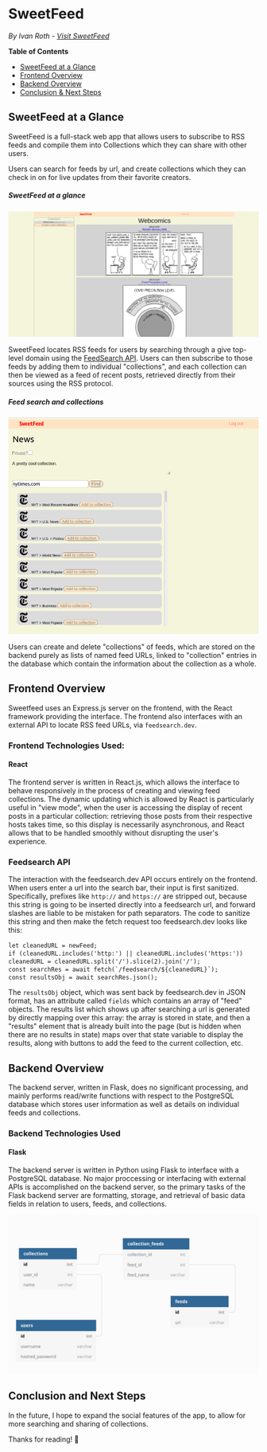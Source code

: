 # SweetFeed
*By Ivan Roth - [Visit SweetFeed](http://sweetfeed.herokuapp.com/)*

**Table of Contents**
* [SweetFeed at a Glance](#sweetfeed-at-a-glance)
* [Frontend Overview](#frontend-overview)
* [Backend Overview](#backend-overview)
* [Conclusion & Next Steps](#conclusion-and-next-steps)

## SweetFeed at a Glance
SweetFeed is a full-stack web app that allows users to subscribe to RSS feeds and compile them into Collections which they can share with other users.

Users can search for feeds by url, and create collections which they can check in on for live updates from their favorite creators.

##### SweetFeed at a glance
![SweetFeed at a glance](overview.png)

SweetFeed locates RSS feeds for users by searching through a give top-level domain using the [FeedSearch API](https://feedsearch.dev). Users can then subscribe to those feeds by adding them to individual "collections", and each collection can then be viewed as a feed of recent posts, retrieved directly from their sources using the RSS protocol.

##### Feed search and collections
![Feed search and collection creation](feedsearch.png)

Users can create and delete "collections" of feeds, which are stored on the backend purely as lists of named feed URLs, linked to "collection" entries in the database which contain the information about the collection as a whole.

<!-- ## Application Architecture
...

(image)
 -->
## Frontend Overview
Sweetfeed uses an Express.js server on the frontend, with the React framework providing the interface. The frontend also interfaces with an external API to locate RSS feed URLs, via ``feedsearch.dev``.

### Frontend Technologies Used:
#### React
The frontend server is written in React.js, which allows the interface to behave responsively in the process of creating and viewing feed collections. The dynamic updating which is allowed by React is particularly useful in "view mode", when the user is accessing the display of recent posts in a particular collection: retrieving those posts from their respective hosts takes time, so this display is necessarily asynchronous, and React allows that to be handled smoothly without disrupting the user's experience.

### Feedsearch API
The interaction with the feedsearch.dev API occurs entirely on the frontend. When users enter a url into the search bar, their input is first sanitized. Specifically, prefixes like ``http://`` and ``https://`` are stripped out, because this string is going to be inserted directly into a feedsearch url, and forward slashes are liable to be mistaken for path separators. The code to sanitize this string and then make the fetch request too feedsearch.dev looks like this:

```
let cleanedURL = newFeed;
if (cleanedURL.includes('http:') || cleanedURL.includes('https:')) cleanedURL = cleanedURL.split('/').slice(2).join('/');
const searchRes = await fetch(`/feedsearch/${cleanedURL}`);
const resultsObj = await searchRes.json();
```

The ``resultsObj`` object, which was sent back by feedsearch.dev in JSON format, has an attribute called ``fields`` which contains an array of "feed" objects. The results list which shows up after searching a url is generated by directly mapping over this array: the array is stored in state, and then a "results" element that is already built into the page (but is hidden when there are no results in state) maps over that state variable to display the results, along with buttons to add the feed to the current collection, etc.

## Backend Overview
The backend server, written in Flask, does no significant processing, and mainly performs read/write functions with respect to the PostgreSQL database which stores user information as well as details on individual feeds and collections.

### Backend Technologies Used
#### Flask
The backend server is written in Python using Flask to interface with a PostgreSQL database. No major proccessing or interfacing with external APIs is accomplished on the backend server, so the primary tasks of the Flask backend server are formatting, storage, and retrieval of basic data fields in relation to users, feeds, and collections.

![Database schema](./documentation/sweetfeedschema.png)

## Conclusion and Next Steps
In the future, I hope to expand the social features of the app, to allow for more searching and sharing of collections.

Thanks for reading! 🍓
